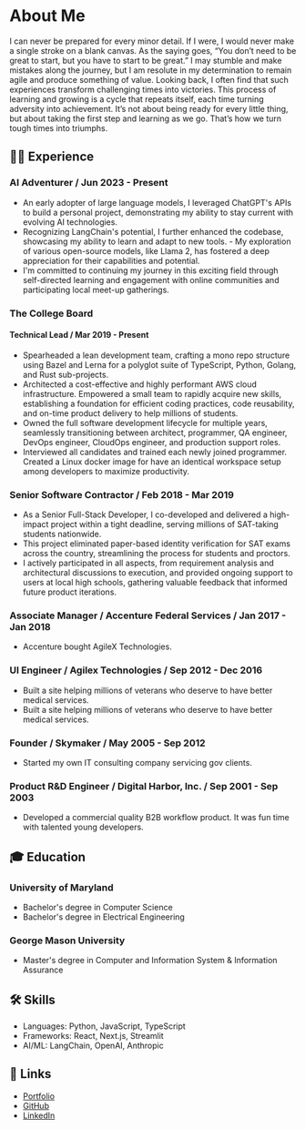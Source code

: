 # About Me
  I can never be prepared for every minor detail. If I were, I would never make a single stroke on a blank canvas. As the saying goes, “You don’t need to be great to start, but you have to start to be great.” I may stumble and make mistakes along the journey, but I am resolute in my determination to remain agile and produce something of value. Looking back, I often find that such experiences transform challenging times into victories. This process of learning and growing is a cycle that repeats itself, each time turning adversity into achievement. It’s not about being ready for every little thing, but about taking the first step and learning as we go. That’s how we turn tough times into triumphs.

## 👨‍💻 Experience
### AI Adventurer / Jun 2023 - Present
- An early adopter of large language models, I leveraged ChatGPT's APIs to build a personal project, demonstrating my ability to stay current with evolving AI technologies.
- Recognizing LangChain's potential, I further enhanced the codebase, showcasing my ability to learn and adapt to new tools. - My exploration of various open-source models, like Llama 2, has fostered a deep appreciation for their capabilities and potential.
- I'm committed to continuing my journey in this exciting field through self-directed learning and engagement with online communities and participating local meet-up gatherings.

### The College Board
#### Technical Lead / Mar 2019 - Present
- Spearheaded a lean development team, crafting a mono repo structure using Bazel and Lerna for a polyglot suite of TypeScript, Python, Golang, and Rust sub-projects.
- Architected a cost-effective and highly performant AWS cloud infrastructure. Empowered a small team to rapidly acquire new skills, establishing a foundation for efficient coding practices, code reusability, and on-time product delivery to help millions of students.
- Owned the full software development lifecycle for multiple years, seamlessly transitioning between architect, programmer, QA engineer, DevOps engineer, CloudOps engineer, and production support roles.
- Interviewed all candidates and trained each newly joined programmer. Created a Linux docker image for have an identical workspace setup among developers to maximize productivity.

### Senior Software Contractor / Feb 2018 - Mar 2019
- As a Senior Full-Stack Developer, I co-developed and delivered a high-impact project within a tight deadline, serving millions of SAT-taking students nationwide.
- This project eliminated paper-based identity verification for SAT exams across the country, streamlining the process for students and proctors.
- I actively participated in all aspects, from requirement analysis and architectural discussions to execution, and provided ongoing support to users at local high schools, gathering valuable feedback that informed future product iterations.

### Associate Manager / Accenture Federal Services / Jan 2017 - Jan 2018
- Accenture bought AgileX Technologies.

### UI Engineer / Agilex Technologies / Sep 2012 - Dec 2016
- Built a site helping millions of veterans who deserve to have better medical services.
- Built a site helping millions of veterans who deserve to have better medical services.

### Founder / Skymaker / May 2005 - Sep 2012
- Started my own IT consulting company servicing gov clients.

### Product R&D Engineer / Digital Harbor, Inc. / Sep 2001 - Sep 2003
- Developed a commercial quality B2B workflow product. It was fun time with talented young developers.

## 🎓 Education
### University of Maryland
- Bachelor's degree in Computer Science
- Bachelor's degree in Electrical Engineering

### George Mason University
- Master's degree in Computer and Information System & Information Assurance

## 🛠️ Skills
- Languages: Python, JavaScript, TypeScript
- Frameworks: React, Next.js, Streamlit
- AI/ML: LangChain, OpenAI, Anthropic

## 🔗 Links
- [Portfolio](/portfolio)
- [GitHub](https://github.com/stonebat)
- [LinkedIn](https://linkedin.com/in/stonebat)